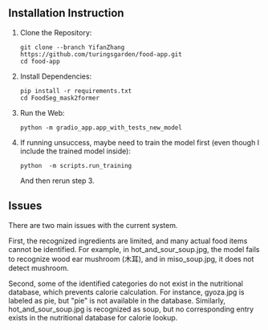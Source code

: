 ## Installation Instruction
1. Clone the Repository:
   ```
   git clone --branch YifanZhang https://github.com/turingsgarden/food-app.git
   cd food-app
   ```
2. Install Dependencies:
   ```
   pip install -r requirements.txt
   cd FoodSeg_mask2former
   ```
3. Run the Web:
   ```
   python -m gradio_app.app_with_tests_new_model
   ```
4. If running unsuccess, maybe need to train the model first (even though I include the trained model inside):
   ```
   python  -m scripts.run_training
   ```
   And then rerun step 3.

## Issues
There are two main issues with the current system. 

First, the recognized ingredients are limited, and many actual food items cannot be identified. For example, in hot_and_sour_soup.jpg, the model fails to recognize wood ear mushroom (木耳), and in miso_soup.jpg, it does not detect mushroom. 

Second, some of the identified categories do not exist in the nutritional database, which prevents calorie calculation. For instance, gyoza.jpg is labeled as pie, but "pie" is not available in the database. Similarly, hot_and_sour_soup.jpg is recognized as soup, but no corresponding entry exists in the nutritional database for calorie lookup.
   
